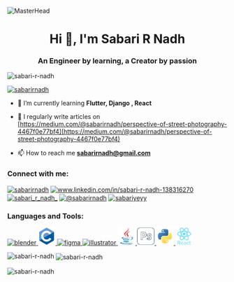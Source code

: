 ![MasterHead](https://user-images.githubusercontent.com/74038190/225813708-98b745f2-7d22-48cf-9150-083f1b00d6c9.gif)
<h1 align="center">Hi 👋, I'm Sabari R Nadh</h1>
<h3 align="center">An Engineer by learning, a Creator by passion</h3>
<img align="right" alt="" width="400" src= “https://logosbynick.com/wp-content/uploads/2022/07/Animation.gif”>

<p align="left"> <img src="https://komarev.com/ghpvc/?username=sabari-r-nadh&label=Profile%20views&color=0e75b6&style=flat" alt="sabari-r-nadh" /> </p>

<p align="left"> <a href="https://twitter.com/sabarirnadh" target="blank"><img src="https://img.shields.io/twitter/follow/sabarirnadh?logo=twitter&style=for-the-badge" alt="sabarirnadh" /></a> </p>

- 🌱 I’m currently learning **Flutter, Django , React**

- 📝 I regularly write articles on [https://medium.com/@sabarirnadh/perspective-of-street-photography-4467f0e77bf4](https://medium.com/@sabarirnadh/perspective-of-street-photography-4467f0e77bf4)

- 📫 How to reach me **sabarirnadh@gmail.com**

<h3 align="left">Connect with me:</h3>
<p align="left">
<a href="https://twitter.com/sabarirnadh" target="blank"><img align="center" src="https://raw.githubusercontent.com/rahuldkjain/github-profile-readme-generator/master/src/images/icons/Social/twitter.svg" alt="sabarirnadh" height="30" width="40" /></a>
<a href="https://linkedin.com/in/www.linkedin.com/in/sabari-r-nadh-138316270" target="blank"><img align="center" src="https://raw.githubusercontent.com/rahuldkjain/github-profile-readme-generator/master/src/images/icons/Social/linked-in-alt.svg" alt="www.linkedin.com/in/sabari-r-nadh-138316270" height="30" width="40" /></a>
<a href="https://instagram.com/sabari_r_nadh_" target="blank"><img align="center" src="https://raw.githubusercontent.com/rahuldkjain/github-profile-readme-generator/master/src/images/icons/Social/instagram.svg" alt="sabari_r_nadh_" height="30" width="40" /></a>
<a href="https://medium.com/@sabarirnadh" target="blank"><img align="center" src="https://raw.githubusercontent.com/rahuldkjain/github-profile-readme-generator/master/src/images/icons/Social/medium.svg" alt="@sabarirnadh" height="30" width="40" /></a>
<a href="https://www.youtube.com/c/sabariyeyy" target="blank"><img align="center" src="https://raw.githubusercontent.com/rahuldkjain/github-profile-readme-generator/master/src/images/icons/Social/youtube.svg" alt="sabariyeyy" height="30" width="40" /></a>
</p>

<h3 align="left">Languages and Tools:</h3>
<p align="left"> <a href="https://www.blender.org/" target="_blank" rel="noreferrer"> <img src="https://download.blender.org/branding/community/blender_community_badge_white.svg" alt="blender" width="40" height="40"/> </a> <a href="https://www.cprogramming.com/" target="_blank" rel="noreferrer"> <img src="https://raw.githubusercontent.com/devicons/devicon/master/icons/c/c-original.svg" alt="c" width="40" height="40"/> </a> <a href="https://www.figma.com/" target="_blank" rel="noreferrer"> <img src="https://www.vectorlogo.zone/logos/figma/figma-icon.svg" alt="figma" width="40" height="40"/> </a> <a href="https://www.adobe.com/in/products/illustrator.html" target="_blank" rel="noreferrer"> <img src="https://www.vectorlogo.zone/logos/adobe_illustrator/adobe_illustrator-icon.svg" alt="illustrator" width="40" height="40"/> </a> <a href="https://www.java.com" target="_blank" rel="noreferrer"> <img src="https://raw.githubusercontent.com/devicons/devicon/master/icons/java/java-original.svg" alt="java" width="40" height="40"/> </a> <a href="https://www.photoshop.com/en" target="_blank" rel="noreferrer"> <img src="https://raw.githubusercontent.com/devicons/devicon/master/icons/photoshop/photoshop-line.svg" alt="photoshop" width="40" height="40"/> </a> <a href="https://www.python.org" target="_blank" rel="noreferrer"> <img src="https://raw.githubusercontent.com/devicons/devicon/master/icons/python/python-original.svg" alt="python" width="40" height="40"/> </a> <a href="https://reactjs.org/" target="_blank" rel="noreferrer"> <img src="https://raw.githubusercontent.com/devicons/devicon/master/icons/react/react-original-wordmark.svg" alt="react" width="40" height="40"/> </a> </p>

<p><img align="left" src="https://github-readme-stats.vercel.app/api/top-langs?username=sabari-r-nadh&show_icons=true&locale=en&layout=compact" alt="sabari-r-nadh" /></p>

<p>&nbsp;<img align="center" src="https://github-readme-stats.vercel.app/api?username=sabari-r-nadh&show_icons=true&locale=en" alt="sabari-r-nadh" /></p>

<p><img align="center" src="https://github-readme-streak-stats.herokuapp.com/?user=sabari-r-nadh&" alt="sabari-r-nadh" /></p>


